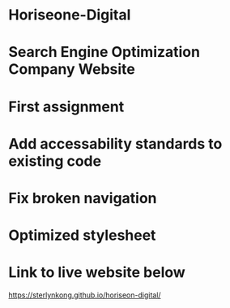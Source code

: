 # Horiseone-Digital
# Search Engine Optimization Company Website
# First assignment
# Add accessability standards to existing code
# Fix broken navigation
# Optimized stylesheet
# Link to live website below

https://sterlynkong.github.io/horiseon-digital/
